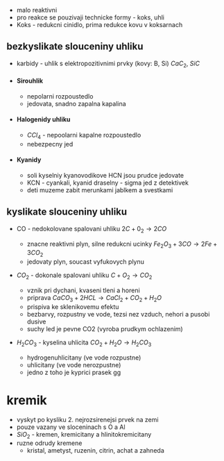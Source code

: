 - malo reaktivni
- pro reakce se pouzivaji technicke formy - koks, uhli
- Koks - redukcni cinidlo, prima redukce kovu v koksarnach

## bezkyslikate slouceniny uhliku
- karbidy - uhlik s elektropozitivnimi prvky (kovy: B, Si) $CaC_{2}$, $SiC$
- #### Sirouhlik
	- nepolarni rozpoustedlo
	- jedovata, snadno zapalna kapalina
- #### Halogenidy uhliku
	- $CCl_{4}$ - nepoolarni kapalne rozpoustedlo
	- nebezpecny jed
- #### Kyanidy
	- soli kyselniy kyanovodikove HCN jsou prudce jedovate 
	- KCN - cyankali, kyanid draselny - sigma jed z detektivek
	- deti muzeme zabit merunkami jablkem a svestkami
## kyslikate slouceniny uhliku 
- CO - nedokolovane spalovani uhliku $2C+0_{2}\to 2CO$
	- znacne reaktivni plyn, silne redukcni ucinky $Fe_{2}O_{3}+3CO \to 2Fe+3CO_{2}$
	- jedovaty plyn, soucast vyfukovych plynu


- $CO_{2}$ - dokonale spalovani uhliku $C+O_{2} \to CO_{2}$
	- vznik pri dychani, kvaseni tleni a horeni
	- priprava $CaCO_{3}+ 2HCL \to CaCl_{2}+CO_{2}+H_{2}O$
	- prispiva ke sklenikovemu efektu
	- bezbarvy, rozpustny ve vode, tezsi nez vzduch, nehori a pusobi dusive 
	- suchy led je pevne CO2 (vyroba prudkym ochlazenim)


- $H_{2}CO_{3}$ - kyselina uhlicita $CO_{2}+H_{2}O \to H_{2}CO_{3}$
	- hydrogenuhlicitany (ve vode rozpustne)
	- uhlicitany (ve vode nerozpustne)
	- jedno z toho je kyprici prasek gg

# kremik
- vyskyt po kysliku 2. nejrozsirenejsi prvek na zemi
- pouze vazany ve sloceninach s O a Al 
- $SiO_{2}$ - kremen, kremicitany a hlinitokremicitany
- ruzne odrudy kremene
	- kristal, ametyst, ruzenin, citrin, achat a zahneda